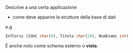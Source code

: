 Descrive a una certa applicazione 
- come deve apparire la strutture della base di dati 

e.g

```sql
InfCorsi (IdeC char(8), Titolo char(20), NumEsami int)
```

È anche noto come schema esterno o **vista**.